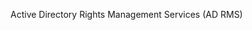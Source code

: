 <Token xmlns:xlink="http://www.w3.org/1999/xlink">Active Directory Rights Management Services (AD RMS)</Token>